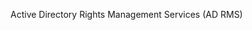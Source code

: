 <Token xmlns:xlink="http://www.w3.org/1999/xlink">Active Directory Rights Management Services (AD RMS)</Token>